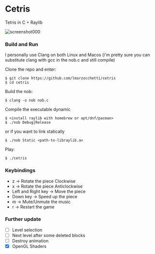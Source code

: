 # Cetris
Tetris in C + Raylib

![screenshot000](https://github.com/user-attachments/assets/08fe8475-2bf2-4355-bc63-cfb857be759e)

### Build and Run
I personally use Clang on both Linux and Macos (i'm pretty sure you can substitute clang with gcc in the nob.c and still compile)

Clone the repo and enter:
```
$ git clone https://github.com/lmarzocchetti/cetris
$ cd cetris
```
Build the nob:
```
$ clang -o nob nob.c
```
Compile the executable dynamic
```
$ <install raylib with homebrew or apt/dnf/pacman>
$ ./nob Debug|Release
```
or if you want to link statically
```
$ ./nob Static <path-to-libraylib.a>
```
Play:
```
$ ./cetris
```

### Keybindings
- z -> Rotate the piece Clockwise
- x -> Rotate the piece Anticlockwise
- Left and Right key -> Move the piece
- Down key -> Speed up the piece
- m -> Mute/Unmute the music
- r -> Restart the game

### Further update
- [ ] Level selection
- [ ] Next level after some deleted blocks
- [ ] Destroy animation
- [X] OpenGL Shaders
